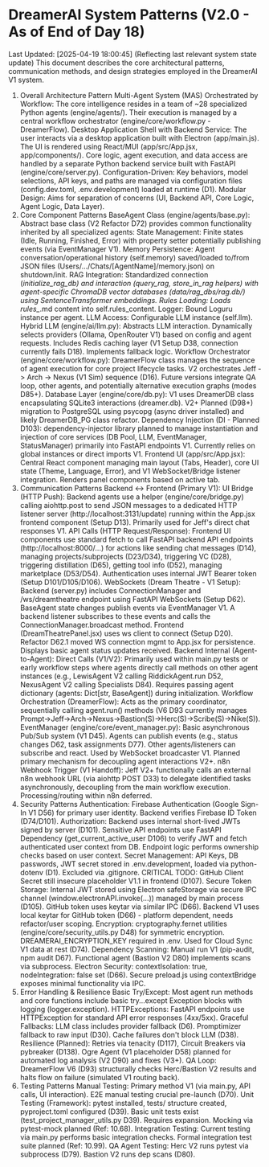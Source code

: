 # DreamerAI System Patterns (V2.0 - As of End of Day 18)
Last Updated: [2025-04-19 18:00:45] (Reflecting last relevant system state update)
This document describes the core architectural patterns, communication methods, and design strategies employed in the DreamerAI V1 system.
1. Overall Architecture Pattern
Multi-Agent System (MAS) Orchestrated by Workflow: The core intelligence resides in a team of ~28 specialized Python agents (engine/agents/). Their execution is managed by a central workflow orchestrator (engine/core/workflow.py - DreamerFlow).
Desktop Application Shell with Backend Service: The user interacts via a desktop application built with Electron (app/main.js). The UI is rendered using React/MUI (app/src/App.jsx, app/components/). Core logic, agent execution, and data access are handled by a separate Python backend service built with FastAPI (engine/core/server.py).
Configuration-Driven: Key behaviors, model selections, API keys, and paths are managed via configuration files (config.dev.toml, .env.development) loaded at runtime (D1).
Modular Design: Aims for separation of concerns (UI, Backend API, Core Logic, Agent Logic, Data Layer).
2. Core Component Patterns
BaseAgent Class (engine/agents/base.py): Abstract base class (V2 Refactor D72) provides common functionality inherited by all specialized agents:
State Management: Finite states (Idle, Running, Finished, Error) with property setter potentially publishing events (via EventManager V1).
Memory Persistence: Agent conversation/operational history (self.memory) saved/loaded to/from JSON files (Users/.../Chats/[AgentName]/memory.json) on shutdown/init.
RAG Integration: Standardized connection (_initialize_rag_db) and interaction (query_rag, store_in_rag helpers) with agent-specific ChromaDB vector databases (data/rag_dbs/rag_*.db/) using SentenceTransformer embeddings.
Rules Loading: Loads rules_*.md content into self.rules_content.
Logger: Bound Loguru instance per agent.
LLM Access: Configurable LLM instance (self.llm).
Hybrid LLM (engine/ai/llm.py): Abstracts LLM interaction. Dynamically selects providers (Ollama, OpenRouter V1) based on config and agent requests. Includes Redis caching layer (V1 Setup D38, connection currently fails D18). Implements fallback logic.
Workflow Orchestrator (engine/core/workflow.py): DreamerFlow class manages the sequence of agent execution for core project lifecycle tasks. V2 orchestrates Jeff -> Arch -> Nexus (V1 Sim) sequence (D16). Future versions integrate QA loop, other agents, and potentially alternative execution graphs (modes D85+).
Database Layer (engine/core/db.py): V1 uses DreamerDB class encapsulating SQLite3 interactions (dreamer.db). V2+ Planned (D98+) migration to PostgreSQL using psycopg (async driver installed) and likely DreamerDB_PG class refactor.
Dependency Injection (DI - Planned D103): dependency-injector library planned to manage instantiation and injection of core services (DB Pool, LLM, EventManager, StatusManager) primarily into FastAPI endpoints V1. Currently relies on global instances or direct imports V1.
Frontend UI (app/src/App.jsx): Central React component managing main layout (Tabs, Header), core UI state (Theme, Language, Error), and V1 WebSocket/Bridge listener integration. Renders panel components based on active tab.
3. Communication Patterns
Backend <-> Frontend (Primary V1):
UI Bridge (HTTP Push): Backend agents use a helper (engine/core/bridge.py) calling aiohttp.post to send JSON messages to a dedicated HTTP listener server (http://localhost:3131/update) running within the App.jsx frontend component (Setup D13). Primarily used for Jeff's direct chat responses V1.
API Calls (HTTP Request/Response): Frontend UI components use standard fetch to call FastAPI backend API endpoints (http://localhost:8000/...) for actions like sending chat messages (D14), managing projects/subprojects (D23/D34), triggering VC (D28), triggering distillation (D65), getting tool info (D52), managing marketplace (D53/D54). Authentication uses internal JWT Bearer token (Setup D101/D105/D106).
WebSockets (Dream Theatre - V1 Setup): Backend (server.py) includes ConnectionManager and /ws/dreamtheatre endpoint using FastAPI WebSockets (Setup D62). BaseAgent state changes publish events via EventManager V1. A backend listener subscribes to these events and calls the ConnectionManager.broadcast method. Frontend (DreamTheatrePanel.jsx) uses ws client to connect (Setup D20). Refactor D62.1 moved WS connection mgmt to App.jsx for persistence. Displays basic agent status updates received.
Backend Internal (Agent-to-Agent):
Direct Calls (V1/V2): Primarily used within main.py tests or early workflow steps where agents directly call methods on other agent instances (e.g., LewisAgent V2 calling RiddickAgent.run D52, NexusAgent V2 calling Specialists D84). Requires passing agent dictionary (agents: Dict[str, BaseAgent]) during initialization.
Workflow Orchestration (DreamerFlow): Acts as the primary coordinator, sequentially calling agent.run() methods (V6 D93 currently manages Prompt->Jeff->Arch->Nexus->Bastion(S)->Herc(S)->Scribe(S)->Nike(S)).
EventManager (engine/core/event_manager.py): Basic asynchronous Pub/Sub system (V1 D45). Agents can publish events (e.g., status changes D62, task assignments D77). Other agents/listeners can subscribe and react. Used by WebSocket broadcaster V1. Planned primary mechanism for decoupling agent interactions V2+.
n8n Webhook Trigger (V1 Handoff): Jeff V2+ functionally calls an external n8n webhook URL (via aiohttp POST D33) to delegate identified tasks asynchronously, decoupling from the main workflow execution. Processing/routing within n8n deferred.
4. Security Patterns
Authentication: Firebase Authentication (Google Sign-In V1 D56) for primary user identity. Backend verifies Firebase ID Token (D74/D101).
Authorization: Backend uses internal short-lived JWTs signed by server (D101). Sensitive API endpoints use FastAPI Dependency (get_current_active_user D106) to verify JWT and fetch authenticated user context from DB. Endpoint logic performs ownership checks based on user context.
Secret Management: API Keys, DB passwords, JWT secret stored in .env.development, loaded via python-dotenv (D1). Excluded via .gitignore. CRITICAL TODO: GitHub Client Secret still insecure placeholder V1.1 in frontend (D107).
Secure Token Storage: Internal JWT stored using Electron safeStorage via secure IPC channel (window.electronAPI.invoke(...)) managed by main process (D105). GitHub token uses keytar via similar IPC (D66). Backend V1 uses local keytar for GitHub token (D66) - platform dependent, needs refactor/user scoping.
Encryption: cryptography.fernet utilities (engine/core/security_utils.py D48) for symmetric encryption. DREAMERAI_ENCRYPTION_KEY required in .env. Used for Cloud Sync V1 data at rest (D74).
Dependency Scanning: Manual run V1 (pip-audit, npm audit D67). Functional agent (Bastion V2 D80) implements scans via subprocess.
Electron Security: contextIsolation: true, nodeIntegration: false set (D66). Secure preload.js using contextBridge exposes minimal functionality via IPC.
5. Error Handling & Resilience
Basic Try/Except: Most agent run methods and core functions include basic try...except Exception blocks with logging (logger.exception).
HTTPExceptions: FastAPI endpoints use HTTPException for standard API error responses (4xx/5xx).
Graceful Fallbacks: LLM class includes provider fallback (D6). Promptimizer fallback to raw input (D30). Cache failures don't block LLM (D38).
Resilience (Planned): Retries via tenacity (D117), Circuit Breakers via pybreaker (D138). Ogre Agent (V1 placeholder D58) planned for automated log analysis (V2 D90) and fixes (V3+).
QA Loop: DreamerFlow V6 (D93) structurally checks Herc/Bastion V2 results and halts flow on failure (simulated V1 routing back).
6. Testing Patterns
Manual Testing: Primary method V1 (via main.py, API calls, UI interaction). E2E manual testing crucial pre-launch (D70).
Unit Testing (Framework): pytest installed, tests/ structure created, pyproject.toml configured (D39). Basic unit tests exist (test_project_manager_utils.py D39). Requires expansion. Mocking via pytest-mock planned (Ref: 10.68).
Integration Testing: Current testing via main.py performs basic integration checks. Formal integration test suite planned (Ref: 10.99).
QA Agent Testing: Herc V2 runs pytest via subprocess (D79). Bastion V2 runs dep scans (D80).